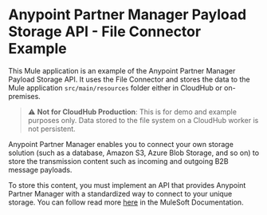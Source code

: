 # Anypoint Partner Manager Payload Storage API - File Connector Example
This Mule application is an example of the Anypoint Partner Manager Payload Storage API. It uses the File Connector and stores the data to the Mule application `src/main/resources` folder either in CloudHub or on-premises.

> :warning: **Not for CloudHub Production**: This is for demo and example purposes only. Data stored to the file system on a CloudHub worker is not persistent. 

Anypoint Partner Manager enables you to connect your own storage solution (such as a database, Amazon S3, Azure Blob Storage, and so on) to store the transmission content such as incoming and outgoing B2B message payloads. 

To store this content, you must implement an API that provides Anypoint Partner Manager with a standardized way to connect to your unique storage. You can follow read more [here](https://docs.mulesoft.com/partner-manager/2.0/setup-payload-storage-API) in the MuleSoft Documentation.

